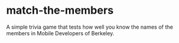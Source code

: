 # match-the-members

A simple trivia game that tests how well you know the names of the members in Mobile Developers of Berkeley.
